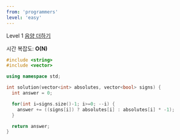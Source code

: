 ```yaml
---
from: 'programmers'
level: 'easy'
---
```


Level 1 [음양 더하기](https://programmers.co.kr/learn/courses/30/lessons/76501)

시간 복잡도: **O(N)**

```cpp
#include <string>
#include <vector>

using namespace std;

int solution(vector<int> absolutes, vector<bool> signs) {
  int answer = 0;

  for(int i=signs.size()-1; i>=0; --i) {
    answer += ((signs[i]) ? absolutes[i] : absolutes[i] * -1);
  }

  return answer;
}
```